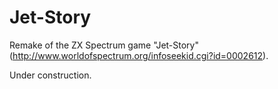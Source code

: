 # Jet-Story
Remake of the ZX Spectrum game "Jet-Story" (http://www.worldofspectrum.org/infoseekid.cgi?id=0002612).

Under construction.
